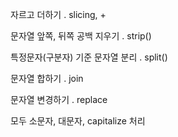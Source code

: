 자르고 더하기
. slicing, + 

문자열 앞쪽, 뒤쪽 공백 지우기
. strip()

특정문자(구분자) 기준 문자열 분리
. split()

문자열 합하기
. join

문자열 변경하기
. replace 

모두 소문자, 대문자, capitalize 처리 

